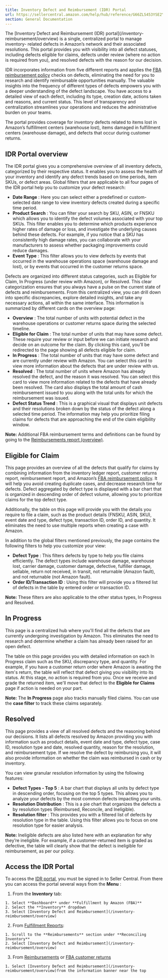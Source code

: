 ```yaml
---
title: Inventory Defect and Reimbursement (IDR) Portal
url: https://sellercentral.amazon.com/help/hub/reference/G66ZLS453YSE2Y4R
section: General Documentation
---
```


The [Inventory Defect and Reimbursement (IDR) portal](/inventory-
reimbursement/overview) is a single, centralized portal to manage inventory-
related defects in Amazon’s network and their associated resolutions. This
portal provides you with visibility into all defect statuses, including
defects eligible for claims, defects under review (where no action is required
from you), and resolved defects with the reason for our decision.

IDR incorporates information from five different reports and applies the [FBA
reimbursement policy](/help/hub/reference/G200213130) checks on defects,
eliminating the need for you to research and identify reimbursable
opportunities manually. The valuable insights into the frequency of different
types of defects empowers you with a deeper understanding of the defect
landscape. You have access to a detailed view of each defect, including its
type, creation date, actions taken and reasons, and current status. This level
of transparency and centralization streamlines your operations and reduces the
administrative burden on your teams.

The portal provides coverage for inventory defects related to items lost in
Amazon’s fulfillment centers (warehouse lost), items damaged in fulfillment
centers (warehouse damage), and defects that occur during customer returns.

## IDR Portal overview

The IDR portal gives you a comprehensive overview of all inventory defects,
categorized by their respective status. It enables you to assess the health of
your inventory and identify any defect trends based on time periods, item
SKUs, or defect areas. Global filters that are applicable to all four pages of
the IDR portal help you to customize your defect research:

  * **Date Range** : Here you can select either a predefined or custom-selected date range to view inventory defects created during a specific time period.
  * **Product Search** : You can filter your search by SKU, ASIN, or FNSKU which allows you to identify the defect volumes associated with your top SKUs. This filter enables you to determine which products experience higher rates of damage or loss, and investigate the underlying causes behind these defects. For example, if you notice that a SKU has consistently high damage rates, you can collaborate with your manufacturers to assess whether packaging improvements could reduce damages.
  * **Event Type** : This filter allows you to view defects by events that occurred in the warehouse operations space (warehouse damage and lost), or by events that occurred in the customer returns space. 

Defects are organized into different status categories, such as Eligible for
Claim, In Progress (under review with Amazon), or Resolved. This clear
categorization ensures that you always have a pulse on the current state of
defects and reimbursements. From this centralized view, you can drill down
into specific discrepancies, explore detailed insights, and take any necessary
actions, all within the same interface. This information is summarized by
different cards on the overview page:

  * **Overview** : The total number of units with potential defect in the warehouse operations or customer returns space during the selected timeline.
  * **Eligible for Claim** : The total number of units that may have some defect. These require your review or input before we can initiate research and decide on an outcome for the claim. By clicking this card, you’ll be redirected to the page showing all defects eligible for claim.
  * **In Progress** : The total number of units that may have some defect and are currently under review with Amazon. You can select this card to view more information about the defects that are under review with us.
  * **Resolved** : The total number of units where Amazon has already resolved the defect, and the reason it was resolved. You can select this card to view more information related to the defects that have already been resolved. The card also displays the total amount of cash reimbursement issued to you along with the total units for which the reimbursement was issued.
  * **Defect Status Trend** : This is a graphical visual that displays unit defects and their resolutions broken down by the status of the defect along a selected time period. The information may help you prioritize filing claims for defects that are approaching the end of the claim eligibility window. 

**Note:** Additional FBA reimbursement terms and definitions can be found by
going to the [Reimbursements report
(overview)](/help/hub/reference/G200732720).

## Eligible for Claim

This page provides an overview of all the defects that qualify for claims by
combining information from the inventory ledger report, customer returns
report, reimbursement report, and Amazon’s [FBA reimbursement
policy](/help/hub/reference/G200213130). It will help you avoid creating
duplicate cases, and decrease research time for defects. Defect aggregated by
defect type is displayed with a bar chart that is organized in descending
order of defect volume, allowing you to prioritize claims for the top defect
type.

Additionally, the table on this page will provide you with the details you
require to file a claim, such as the product details (FNSKU, ASIN, SKU), event
date and type, defect type, transaction ID, order ID, and quantity. It
eliminates the need to use multiple reports when creating a case with Amazon.

In addition to the global filters mentioned previously, the page contains the
following filters to help you customize your view:

  * **Defect Type** : This filters defects by type to help you file claims efficiently. The defect types include warehouse damage, warehouse lost, carrier damage, customer damage, defective, fulfiller damage, sellable, return not received, in transit, not returnable (Amazon fault), and not returnable (not Amazon fault).
  * **Order ID/Transaction ID** : Using this filter will provide you a filtered list of defects in the table by entered order or transaction ID.

**Note:** These filters are also applicable to the other status types, In
Progress and Resolved.

## In Progress

This page is a centralized hub where you'll find all the defects that are
currently undergoing investigation by Amazon. This eliminates the need to
research and determine whether a claim has already been raised for an open
defect.

The table on this page provides you with detailed information on each In
Progress claim such as the SKU, discrepancy type, and quantity. For example,
if you have a customer return order where Amazon is awaiting the item's
return, the table will reflect that defect giving you visibility into its
status. At this stage, no action is required from you. Once we receive and
grade the returned item, we'll move that defect to the **Eligible for Claims**
page if action is needed on your part.

**Note:** The **In Progress** page also tracks manually filed claims. You can
use the **case filter** to track these claims separately.

## Resolved

This page provides a view of all resolved defects and the reasoning behind our
decisions. It lists all defects resolved by Amazon providing you with
information such as product details, event date and type, defect type, case
ID, resolution type and date, resolved quantity, reason for the resolution,
and reimbursement type. If we resolve the defect by reimbursing you, it will
also provide information on whether the claim was reimbursed in cash or by
inventory.

You can view granular resolution information by using the following features:

  * **Defect Types - Top 5** : A bar chart that displays all units by defect type in descending order, focusing on the top 5 types. This allows you to analyze your defects by the most common defects impacting your units.
  * **Resolution Distribution** : This is a pie chart that organizes the defects a by resolution types (Reimbursed, Reconcile, and Ineligible).
  * **Resolution filter** : This provides you with a filtered list of defects by resolution type in the table. Using this filter allows you to focus on one resolution type for easier analysis.

**Note:** Ineligible defects are also listed here with an explanation for why
they’re ineligible. For example, if a customer-returned item is graded as
defective, the table will clearly show that the defect is ineligible for
reimbursement, as per our policy.

## Access the IDR Portal

To access the [IDR portal](/inventory-reimbursement/overview), you must be
signed in to Seller Central. From there you can access the portal several ways
from the **Menu** :

  1. From the **Inventory** tab:   

    1. Select **Dashboard** under **Fulfillment by Amazon (FBA)**
    2. Select the **Inventory** dropdown
    3. Select [Inventory Defect and Reimbursement](/inventory-reimbursement/overview)

  2. From [Fulfillment Reports](/reportcentral/WelcomePage):   

    1. Scroll to the **Reimbursements** section under **Reconciling Inventory**
    2. Select [Inventory Defect and Reimbursement](/inventory-reimbursement/overview)

  3. From [Reimbursements](/reportcentral/REIMBURSEMENTS/0) or [FBA customer returns](/reportcentral/CUSTOMER_RETURNS/0)   

    1. Select [Inventory Defect and Reimbursement](/inventory-reimbursement/overview)from the information banner near the top

